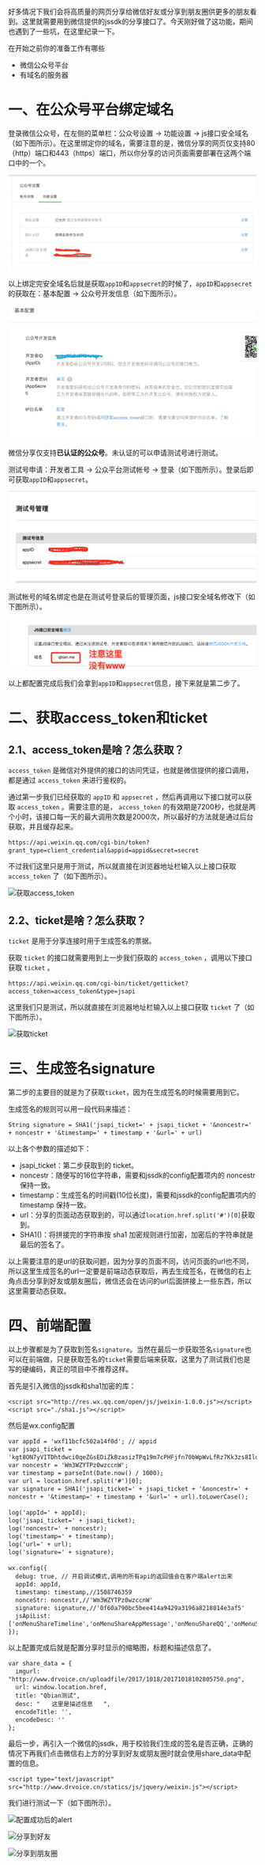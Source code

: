 好多情况下我们会将高质量的网页分享给微信好友或分享到朋友圈供更多的朋友看到。这里就需要用到微信提供的jssdk的分享接口了。今天刚好做了这功能，期间也遇到了一些坑，在这里纪录一下。

在开始之前你的准备工作有哪些

- 微信公众号平台
- 有域名的服务器

# 一、在公众号平台绑定域名

登录微信公众号，在左侧的菜单栏：公众号设置 -> 功能设置 -> js接口安全域名（如下图所示）。在这里绑定你的域名，需要注意的是，微信分享的网页仅支持80（http）端口和443（https）端口，所以你分享的访问页面需要部署在这两个端口中的一个。

![已认证公众号绑定安全域名](./resource/share-wechat/已认证公众号绑定安全域名.jpeg)

以上绑定完安全域名后就是获取```appID```和```appsecret```的时候了，```appID```和```appsecret```的获取在：基本配置 -> 公众号开发信息（如下图所示）。

![已认证公众号获取appid和appsecret](./resource/share-wechat/已认证公众号appid.jpeg)

微信分享仅支持**已认证的公众号**。未认证的可以申请测试号进行测试。

测试号申请：开发者工具 -> 公众平台测试帐号 -> 登录（如下图所示）。登录后即可获取```appID```和```appsecret```。

![测试号获取appid和appsecret](./resource/share-wechat/测试号获取appid和appsecret.jpeg)

测试帐号的域名绑定也是在测试号登录后的管理页面，js接口安全域名修改下（如下图所示）。

![测试号绑定域名](./resource/share-wechat/测试号绑定域名.jpeg)

以上都配置完成后我们会拿到```appID```和```appsecret```信息，接下来就是第二步了。

# 二、获取access_token和ticket

## 2.1、access_token是啥？怎么获取？


```access_token``` 是微信对外提供的接口的访问凭证，也就是微信提供的接口调用，都是通过 ```access_token``` 来进行鉴权的。

通过第一步我们已经获取的 ```appID``` 和 ```appsecret``` ，然后再调用以下接口就可以获取 ```access_token``` 。需要注意的是， ```access_token``` 的有效期是7200秒，也就是两个小时，该接口每一天的最大调用次数是2000次，所以最好的方法就是通过后台获取，并且缓存起来。

```
https://api.weixin.qq.com/cgi-bin/token?grant_type=client_credential&appid=appid&secret=secret
```

不过我们这里只是用于测试，所以就直接在浏览器地址栏输入以上接口获取 ```access_token``` 了（如下图所示）。

![获取access_token](./resource/share-wechat/获取access_token.jpeg)

## 2.2、ticket是啥？怎么获取？

```ticket``` 是用于分享连接时用于生成签名的票据。

获取 ```ticket``` 的接口就需要用到上一步我们获取的 ```access_token``` ，调用以下接口获取 ```ticket``` 。

```
https://api.weixin.qq.com/cgi-bin/ticket/getticket?access_token=access_token&type=jsapi
```

这里我们只是测试，所以就直接在浏览器地址栏输入以上接口获取 ```ticket``` 了（如下图所示）。

![获取ticket](./resource/share-wechat/获取ticket.jpeg)

# 三、生成签名signature

第二步的主要目的就是为了获取```ticket```，因为在生成签名的时候需要用到它。

生成签名的规则可以用一段代码来描述：

```
String signature = SHA1('jsapi_ticket=' + jsapi_ticket + '&noncestr=' + noncestr + '&timestamp=' + timestamp + '&url=' + url)
```

以上各个参数的描述如下：

- jsapi_ticket：第二步获取到的 ticket。
- noncestr：随便写的16位字符串，需要和jssdk的config配置项内的 noncestr 保持一致。
- timestamp：生成签名的时间戳(10位长度)，需要和jssdk的config配置项内的 timestamp 保持一致。
- url：分享的页面动态获取到的，可以通过```location.href.split('#')[0]```获取到。
- SHA1()：将拼接完的字符串按 sha1 加密规则进行加密，加密后的字符串就是最后的签名了。


以上需要注意的是url的获取问题，因为分享的页面不同，访问页面的url也不同，所以这里生成签名的url一定要是前端动态获取后，再去生成签名，在微信的右上角点击分享到好友或朋友圈后，微信还会在访问的url后面拼接上一些东西，所以这里需要动态获取。

# 四、前端配置

以上步骤都是为了获取到签名```signature```。当然在最后一步获取签名```signature```也可以在前端做，只是获取签名的```ticket```需要后端来获取，这里为了测试我们也是写的硬编码，真正的项目中不推荐这样。

首先是引入微信的jssdk和sha1加密的库：
```
<script src="http://res.wx.qq.com/open/js/jweixin-1.0.0.js"></script>
<script src="./sha1.js"></script>
```

然后是wx.config配置

```
var appId = 'wxf11bcfc502a14f0d'; // appid
var jsapi_ticket = 'kgt8ON7yVITDhtdwci0qeZGsEDiZkBzasizTPq19m7cPHFjfn70bWpWvLfRz7Kk3zs8Ilqznmfo6gYFYnKqMQw';
var noncestr = 'Wm3WZYTPz0wzccnW';
var timestamp = parseInt(Date.now() / 1000);
var url = location.href.split('#')[0];
var signature = SHA1('jsapi_ticket=' + jsapi_ticket + '&noncestr=' + noncestr + '&timestamp=' + timestamp + '&url=' + url).toLowerCase();

log('appId=' + appId);
log('jsapi_ticket=' + jsapi_ticket);
log('noncestr=' + noncestr);
log('timestamp=' + timestamp);
log('url=' + url);
log('signature=' + signature);

wx.config({
  debug: true, // 开启调试模式,调用的所有api的返回值会在客户端alert出来
  appId: appId,
  timestamp: timestamp,//1508746359
  nonceStr: noncestr,//'Wm3WZYTPz0wzccnW'
  signature: signature,//'0f60a790bc5bee414a9429a3196a8218814e3af5'
  jsApiList: ['onMenuShareTimeline','onMenuShareAppMessage','onMenuShareQQ','onMenuShareWeibo']
});
```

以上配置完成后就是配置分享时显示的缩略图，标题和描述信息了。

```
var share_data = {
  imgurl: "http://www.drvoice.cn/uploadfile/2017/1018/20171018102805750.png",
  url: window.location.href,
  title: "Qbian测试",
  desc: "　　这里是描述信息   ",
  encodeTitle: '',
  encodeDesc: ''
};
```

最后一步，再引入一个微信的jssdk，用于校验我们生成的签名是否正确，正确的情况下再我们点击微信右上方的分享到好友或朋友圈时就会使用share_data中配置的信息。

```
<script type="text/javascript" src="http://www.drvoice.cn/statics/js/jquery/weixin.js"></script>
```

我们进行测试一下（如下图所示）。

![配置成功后的alert](./resource/share-wechat/签名校验成功后的alert.jpeg)

![分享到好友](./resource/share-wechat/分享到好友.jpeg)

![分享到朋友圈](./resource/share-wechat/分享到朋友圈.jpeg)